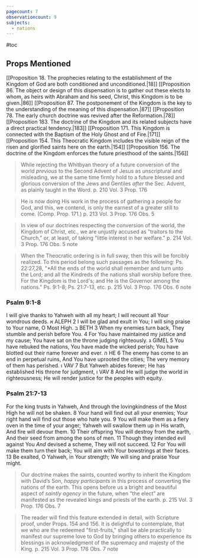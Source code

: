 ```yaml
---
pagecount: 7
observationcount: 9
subjects:
  - nations
---
```

#toc
## Props Mentioned
[[Proposition 18. The prophecies relating to the establishment of the Kingdom of God are both conditioned and unconditioned.|18]] [[Proposition 86. The object or design of this dispensation is to gather out these elects to whom, as heirs with Abraham and his seed, Christ, this Kingdom is to be given.|86]] [[Proposition 87. The postponement of the Kingdom is the key to the understanding of the meaning of this dispensation.|87]] [[Proposition 78. The early church doctrine was revived after the Reformation.|78]] [[Proposition 183. The doctrine of the Kingdom and its related subjects have a direct practical tendency.|183]] [[Proposition 171. This Kingdom is connected with the Baptism of the Holy Ghost and of Fire.|171]] [[Proposition 154. This Theocratic Kingdom includes the visible reign of the risen and glorified saints here on the earth.|154]] [[Proposition 156. The doctrine of the Kingdom enforces the future priesthood of the saints.|156]] 

>While rejecting the Whitbyan theory of a future conversion of the world *previous* to the Second Advent of Jesus as unscriptural and misleading, we at the same time firmly hold to a future blessed and glorious conversion of the Jews and Gentiles *after* the Sec. Advent, as plainly taught in the Word.
>p. 210 Vol. 3 Prop. 176 

>He is now doing His work in the process of gathering a people for God, and this, we contend, is only the earnest of a greater still to come. (Comp. Prop. 171.)
>p. 213 Vol. 3 Prop. 176 Obs. 5

>In view of our doctrines respecting the conversion of the world, the Kingdom of Christ, etc., we are unjustly accused as "traitors to the Church," or, at least, of taking "little interest in her welfare."
>p. 214 Vol. 3 Prop. 176 Obs. 5 note

>When the Theocratic ordering is in full sway, then this will be forcibly realized. To this period belong such passages as the following: Ps. 22:27,28, "*All the ends of the world shall remember and turn unto the Lord; and all the Kindreds of the nations shall worship before thee. For the Kingdom is the Lord's; and He is the Governor among the nations." Ps. 9:1-8; Ps. 21:7-13, etc.
>p. 215 Vol. 3 Prop. 176 Obs. 6 note


### Psalm 9:1-8
I will give thanks to Yahweh with all my heart;
I will recount all Your wondrous deeds.
א ALEPH
2 I will be glad and exult in You;
I will sing praise to Your name, O Most High.
ב BETH
3 When my enemies turn back,
They stumble and perish before You.
4 For You have maintained my justice and my cause;
You have sat on the throne judging righteously.
ג GIMEL
5 You have rebuked the nations, You have made the wicked perish;
You have blotted out their name forever and ever.
ה HE
6 The enemy has come to an end in perpetual ruins,
And You have uprooted the cities;
The very memory of them has perished.
ו VAV
7 But Yahweh abides forever;
He has established His throne for judgment,
ו VAV
8 And He will judge the world in righteousness;
He will render justice for the peoples with equity.

### Psalm 21:7-13
For the king trusts in Yahweh,
And through the lovingkindness of the Most High he will not be shaken.
8 Your hand will find out all your enemies;
Your right hand will find out those who hate you.
9 You will make them as a fiery oven in the time of your anger;
Yahweh will swallow them up in His wrath,
And fire will devour them.
10 Their offspring You will destroy from the earth,
And their seed from among the sons of men.
11 Though they intended evil against You
_And_ devised a scheme,
They will not succeed.
12 For You will make them turn their back;
You will aim with Your bowstrings at their faces.
13 Be exalted, O Yahweh, in Your strength;
We will sing and praise Your might.

>Our doctrine makes the saints, counted worthy to inherit the Kingdom with David’s Son, *happy participants* in this process of converting the nations of the earth. This opens before us a bright and beautiful aspect of *saintly agency* in the future, when “the elect” are manifested as the revealed kings and priests of the earth.
>p. 215 Vol. 3 Prop. 176 Obs. 7

>The reader will find this feature extended in detail, with Scripture proof, under Props. 154 and 156.  It is delightful to contemplate, that we who are the redeemed "first-fruits," shall be able practically to manifest our supreme love to God by bringing others to experience its blessings in acknowledgment of the supremacy and majesty of the King.
>p. 215 Vol. 3 Prop. 176 Obs. 7 note



